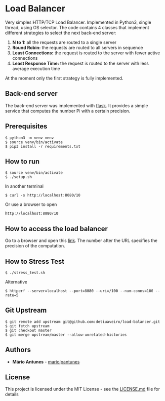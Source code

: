 # Load Balancer

Very simples HTTP/TCP Load Balancer.
Implemented in Python3, single thread, using OS selector.
The code contains 4 classes that implement different strategies to select the next back-end server:

1. **N to 1:** all the requests are routed to a single server
2. **Round Robin:** the requests are routed to all servers in sequence
3. **Least Connections:** the request is routed to the server with fewer active connections
4. **Least Response Time:** the request is routed to the server with less average execution time

At the moment only the first strategy is fully implemented.

## Back-end server

The back-end server was implemented with [flask](http://flask.pocoo.org/).
It provides a simple service that computes the number Pi with a certain precision.

## Prerequisites

```console
$ python3 -m venv venv
$ source venv/bin/activate
$ pip3 install -r requirements.txt
```

## How to run

```console
$ source venv/bin/activate
$ ./setup.sh
```

In another terminal
```console
$ curl -s http://localhost:8080/10
```

Or use a browser to open
```console
http://localhost:8080/10
```


## How to access the load balancer

Go to a browser and open this [link](http://localhost:8080/100).
The number after the URL specifies the precision of the computation.

## How to Stress Test

```console
$ ./stress_test.sh
```

Alternative
```console
$ httperf --server=localhost --port=8080 --uri=/100 --num-conns=100 --rate=5
```

## Git Upstream

```console
$ git remote add upstream git@github.com:detiuaveiro/load-balancer.git
$ git fetch upstream
$ git checkout master
$ git merge upstream/master --allow-unrelated-histories
```

## Authors

* **Mário Antunes** - [mariolpantunes](https://github.com/mariolpantunes)

## License

This project is licensed under the MIT License - see the [LICENSE.md](LICENSE.md) file for details
